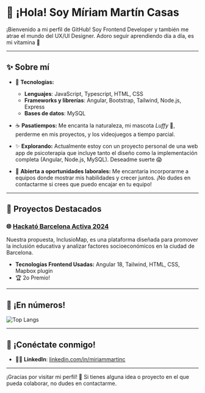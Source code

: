 # 👋 ¡Hola! Soy **Míriam Martín Casas**

¡Bienvenido a mi perfil de GitHub! 
Soy Frontend Developer y también me atrae el mundo del UX/UI Designer. Adoro seguir aprendiendo día a día, es mi vitamina 💊

---

## ✨ Sobre mí

- 🔧 **Tecnologías:**
  - **Lenguajes**: JavaScript, Typescript, HTML, CSS
  - **Frameworks y librerías**: Angular, Bootstrap, Tailwind, Node.js, Express
  - **Bases de datos**: MySQL

- ☕ **Pasatiempos:** Me encanta la naturaleza, mi mascota *Luffy* 🐰, perderme en mis proyectos, y los videojuegos a tiempo parcial.

- ✨ **Explorando:** Actualmente estoy con un proyecto personal de una web app de psicoterapia que incluye tanto el diseño como la implementación completa (Angular, Node.js, MySQL). Deseadme suerte 😱

- 💼 **Abierta a oportunidades laborales:** Me encantaria incorporarme a equipos donde mostrar mis habilidades y crecer juntos. ¡No dudes en contactarme si crees que puedo encajar en tu equipo! 

---

## 🚀 Proyectos Destacados

### 🌐 [**Hackató Barcelona Activa 2024**](https://github.com/ClaudioMartinH/hack_bcn_activa)

Nuestra propuesta, InclusioMap, es una plataforma diseñada para promover la inclusión educativa y analizar factores socioeconómicos en la ciudad de Barcelona.

- **Tecnologías Frontend Usadas:** Angular 18, Tailwind, HTML, CSS, Mapbox plugin
- 🏆 2o Premio! 

---

## 🔎 ¡En números!

![Top Langs](https://github-readme-stats.vercel.app/api/top-langs/?username=mmartincasas&layout=compact&theme=radical)

---

## 💬 ¡Conéctate conmigo!

- 👨‍💼 **LinkedIn**: [linkedin.com/in/miriammartinc]([https://linkedin.com/in/miriammartinc])

---

¡Gracias por visitar mi perfil! 🌟 Si tienes alguna idea o proyecto en el que pueda colaborar, no dudes en contactarme.
